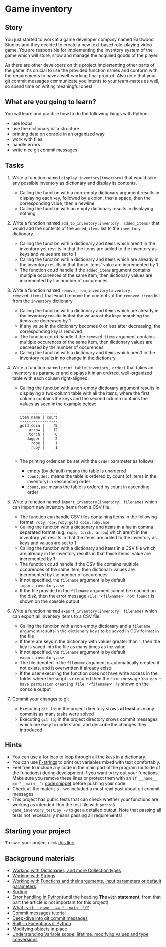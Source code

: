 # Game inventory

## Story

You just started to work at a game developer company named Eastwood Studios
and they decided to create a new text-based role-playing video game.
You are responsible for implementing the inventory system of the game which will store, show and manage the acquired goods of the player.

As there are other developers on this project implementing other parts of the game it's crucial to use the provided function names and conform with the requirements to have a well-working final product.
Also note that your git commit messages communicate you intents to your team-mates as well, so spend time on writing meaningful ones!

## What are you going to learn?

You will learn and practice how to do the following things with Python:

- use loops
- use the dictionary data structure
- printing data on console in an organized way
- work with files
- handle errors
- write nice git commit messages

## Tasks

1. Write a function named `display_inventory(inventory)` that would take any possible inventory as dictionary and display its contents.
    - Calling the function with a non-empty dictionary argument results in displaying each key, followed by a colon, then a space, then the corresponding value, then a newline
    - Calling the function with an empty dictionary results in displaying nothing

2. Write a function named `add_to_inventory(inventory, added_items)` that would add the contents of the `added_items` list to the `inventory` dictionary.
    - Calling the function with a dictionary and items which aren't in the inventory yet results in that the items are added to the inventory as keys and values are set to 1
    - Calling the function with a dictionary and items which are already in the inventory results in that those items' value are incremented by 1
    - The function could handle if the `added_items` argument contains multiple occurences of the same item, then dictionary values are incremented by the number of occurences

3. Write a function named `remove_from_inventory(inventory, removed_items)` that would remove the contents of the `removed_items` list from the `inventory` dictionary.
    - Calling the function with a dictionary and items which are already in the inventory results in that the values of the keys matching the items are decreased by 1
    - If any value in the dictionary becomes 0 or less after decreasing, the corresponding key is removed
    - The function could handle if the `removed_items` argument contains multiple occurences of the same item, then dictionary values are decreased by the number of occurences
    - Calling the function with a dictionary and items which aren't in the inventory results in no change in the dictionary

4. Write a function named `print_table(inventory, order)` that takes an inventory as parameter and displays it in an ordered, well-organized table with each column right-aligned.
    - Calling the function with a non-empty dictionary argument results
in displaying a two-column table with all the items, where the first
column contains the keys and the second column contains the values
as seen in the example below:

          -----------------
          item name | count
          -----------------
          gold coin |    45
              arrow |    12
              torch |     6
             dagger |     2
               rope |     1
               ruby |     1
          -----------------
    - The printing order can be set with the `order` parameter as follows:
      * empty (by default) means the table is unordered
      * `count,desc` means the table is ordered by count (of items in the inventory) in descending order
      * `count,asc` means the table is ordered by count in ascending order

5. Write a function named `import_inventory(inventory, filename)` which can import new inventory items from a CSV file.
    - The function can handle CSV files containing items in the following format:
`ruby,rope,ruby,gold coin,ruby,axe`
    - Calling the function with a dictionary and items in a file in comma separated format (e.g. `rope, torch, arrow`) which aren't in the inventory yet results in that the items are added to the inventory as keys and values are set to 1
    - Calling the function with a dictionary and items in a CSV file which are already in the inventory results in that those items' value are incremented by 1
    - The function could handle if the CSV file contains multiple occurences of the same item, then dictionary values are incremented by the number of occurences
    - If not specified, the `filename` argument is by default `import_inventory.csv`
    - If the file provided in the `filename` argument cannot be reached on the disk, then the error message `File '<filename>' not found!` is shown on the console output

6. Write a function named `export_inventory(inventory, filename)` which can export all inventory items to a CSV file.
    - Calling the function with a non-empty dictionary and a `filename` argument results in the dictionary keys to be saved in CSV format in the file
    - If there are keys in the dictionary with values greater than 1, then the key is saved into the file as many times as the value
    - If not specified, the `filename` argument is by default `export_inventory.csv`
    - The file denoted in the `filename` argument is automatically created if not exists, and is overwritten if already exists
    - If the user executing the function does not have write access in the folder where the script is executed then the error message `You don't have permission creating file '<filename>'!` is shown on the console output

7. Commit your changes to git
    - Executing `git log` in the project directory shows **at least** as many commits as many tasks were solved
    - Executing `git log` in the project directory shows commit messages which are easy to understand, and describe the changes they introduced

## Hints

- You can use a for loop to loop through all the keys in a dictionary.
- You can use [F-strings](https://realpython.com/python-f-strings/) to print out
  variables mixed with text comfortably.
- Feel free to include any code in the main part of the program (outside of
  the functions) during development if you want to try out your functions.
  Make sure you remove these lines or protect them with an `if __name__ == "__main__":`
  [code snippet](https://docs.python.org/3/library/__main__.html) before pushing
  your code.
- Check all the materials - we included a must read post about git commit messages
- This project has public tests that can check whether your functions are working
  as intended. Run the test file with `python3 game_inventory_test.py -v` to get a
  detailed output. Note that passing all tests not necessarily means passing all
  requirements!

## Starting your project

To start your project click [this link](https://journey.code.cool/v2/project/solo/blueprint/game-inventory/python).

## Background materials

- <i class="far fa-exclamation"></i> [Working with Dictionaries, and more Collection types](https://learn.code.cool/full-stack/#/../pages/python/working-with-dictionaries-and-more-collection-types)
- <i class="far fa-exclamation"></i> [Working with Strings](https://learn.code.cool/full-stack/#/../pages/python/working-with-strings-string-functions-and-manipulators)
- <i class="far fa-exclamation"></i> [Working with Functions and their arguments, input parameters or default parameters](https://learn.code.cool/full-stack/#/../pages/python/working-with-functions-and-their-arguments-input-parameters-or-default-parameters)
- <i class="far fa-exclamation"></i> [Sorting](https://learn.code.cool/full-stack/#/../pages/python/sorting)
- <i class="far fa-exclamation"></i> [Error handling in Python](https://python-textbok.readthedocs.io/en/stable/Errors_and_Exceptions.html)(until the heading **The `with` statement**, from that part the article is not
important for this project)
- <i class="far fa-exclamation"></i> [What is `if __name__ == "__main__"`??](https://thepythonguru.com/what-is-if-__name__-__main__/)
- <i class="far fa-exclamation"></i> [Commit messages tutorial](https://www.youtube.com/watch?v=9Siot_y9wY8)
- <i class="far fa-open_book"></i> [Deep-dive into git commit messages](https://chris.beams.io/posts/git-commit/)
- <i class="far fa-open_book"></i> [Built-in Exceptions in Python](https://docs.python.org/3/library/exceptions.html#bltin-exceptions)
- <i class="far fa-open_book"></i> [Modifying objects in-place](https://learn.code.cool/full-stack/#/../pages/python/modifying-objects)
- <i class="far fa-open_book"></i> [Understanding Variable scope, lifetime, modifying values and type conversions](https://learn.code.cool/full-stack/#/../pages/python/variable-scopes-and-conversions)
